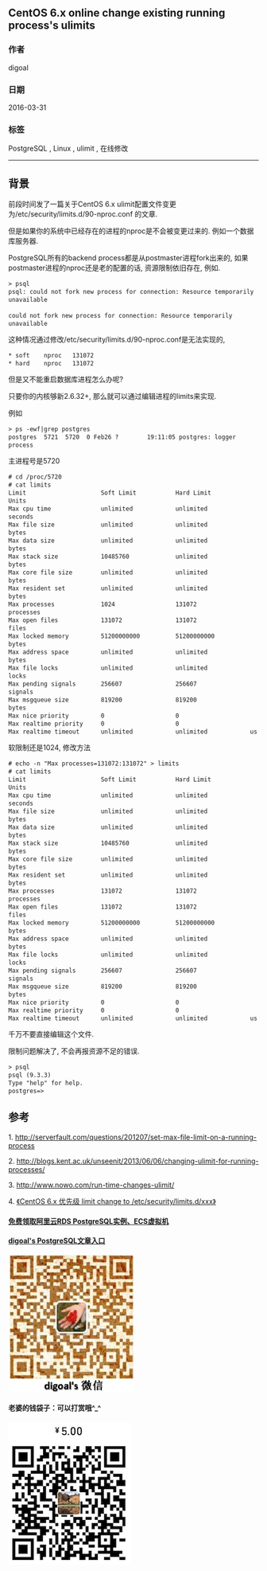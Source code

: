 ## CentOS 6.x online change existing running process's ulimits  
                                                                 
### 作者                                                                 
digoal                                                                 
                                                                 
### 日期                                                                 
2016-03-31                                                               
                                                                 
### 标签                                                                 
PostgreSQL , Linux , ulimit , 在线修改      
                                                                 
----                                                                 
                                                                 
## 背景          
前段时间发了一篇关于CentOS 6.x ulimit配置文件变更为/etc/security/limits.d/90-nproc.conf  的文章.  
  
但是如果你的系统中已经存在的进程的nproc是不会被变更过来的. 例如一个数据库服务器.  
  
PostgreSQL所有的backend process都是从postmaster进程fork出来的, 如果postmaster进程的nproc还是老的配置的话, 资源限制依旧存在, 例如.  
  
```  
> psql  
psql: could not fork new process for connection: Resource temporarily unavailable  
  
could not fork new process for connection: Resource temporarily unavailable  
```  
  
这种情况通过修改/etc/security/limits.d/90-nproc.conf是无法实现的,   
  
```  
* soft    nproc   131072  
* hard    nproc   131072  
```  
  
但是又不能重启数据库进程怎么办呢?  
  
只要你的内核够新2.6.32+, 那么就可以通过编辑进程的limits来实现.  
  
例如  
  
```  
> ps -ewf|grep postgres  
postgres  5721  5720  0 Feb26 ?        19:11:05 postgres: logger process     
```  
  
主进程号是5720  
  
```  
# cd /proc/5720  
# cat limits  
Limit                     Soft Limit           Hard Limit           Units       
Max cpu time              unlimited            unlimited            seconds     
Max file size             unlimited            unlimited            bytes       
Max data size             unlimited            unlimited            bytes       
Max stack size            10485760             unlimited            bytes       
Max core file size        unlimited            unlimited            bytes       
Max resident set          unlimited            unlimited            bytes       
Max processes             1024                 131072               processes   
Max open files            131072               131072               files       
Max locked memory         51200000000          51200000000          bytes       
Max address space         unlimited            unlimited            bytes       
Max file locks            unlimited            unlimited            locks       
Max pending signals       256607               256607               signals     
Max msgqueue size         819200               819200               bytes       
Max nice priority         0                    0                      
Max realtime priority     0                    0                      
Max realtime timeout      unlimited            unlimited            us          
```  
  
软限制还是1024, 修改方法  
  
```  
# echo -n "Max processes=131072:131072" > limits  
# cat limits   
Limit                     Soft Limit           Hard Limit           Units       
Max cpu time              unlimited            unlimited            seconds     
Max file size             unlimited            unlimited            bytes       
Max data size             unlimited            unlimited            bytes       
Max stack size            10485760             unlimited            bytes       
Max core file size        unlimited            unlimited            bytes       
Max resident set          unlimited            unlimited            bytes       
Max processes             131072               131072               processes   
Max open files            131072               131072               files       
Max locked memory         51200000000          51200000000          bytes       
Max address space         unlimited            unlimited            bytes       
Max file locks            unlimited            unlimited            locks       
Max pending signals       256607               256607               signals     
Max msgqueue size         819200               819200               bytes       
Max nice priority         0                    0                      
Max realtime priority     0                    0                      
Max realtime timeout      unlimited            unlimited            us          
```  
  
千万不要直接编辑这个文件.  
  
限制问题解决了, 不会再报资源不足的错误.  
  
```  
> psql  
psql (9.3.3)  
Type "help" for help.  
postgres=>  
```  
  
## 参考  
1\. http://serverfault.com/questions/201207/set-max-file-limit-on-a-running-process  
  
2\. http://blogs.kent.ac.uk/unseenit/2013/06/06/changing-ulimit-for-running-processes/  
  
3\. http://www.nowo.com/run-time-changes-ulimit/  
  
4\. [《CentOS 6.x 优先级 limit change to /etc/security/limits.d/xxx》](../201406/20140607_01.md)    
  
  
  
  
  
  
  
  
  
  
  
  
  
#### [免费领取阿里云RDS PostgreSQL实例、ECS虚拟机](https://free.aliyun.com/ "57258f76c37864c6e6d23383d05714ea")
  
  
#### [digoal's PostgreSQL文章入口](https://github.com/digoal/blog/blob/master/README.md "22709685feb7cab07d30f30387f0a9ae")
  
  
![digoal's weixin](../pic/digoal_weixin.jpg "f7ad92eeba24523fd47a6e1a0e691b59")
  
  
#### 老婆的钱袋子：可以打赏哦^_^  
![wife's weixin ds](../pic/wife_weixin_ds.jpg "acd5cce1a143ef1d6931b1956457bc9f")
  
